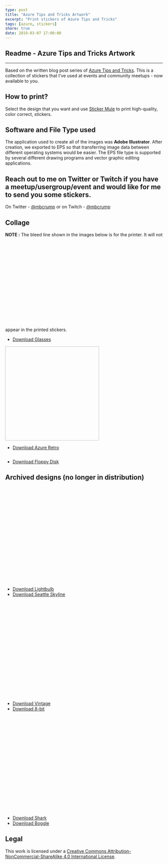 ```yaml
---
type: post
title: "Azure Tips and Tricks Artwork"
excerpt: "Print stickers of Azure Tips and Tricks"
tags: [azure, stickers]
share: true
date: 2019-03-07 17:00:00
---
```


## Readme - Azure Tips and Tricks Artwork
----------------------
 
Based on the written blog post series of [Azure Tips and Tricks](http://azuredev.tips/). This is a collection of stickers that I've used at events and community meetups - now available to you. 

## How to print?

Select the design that you want and use [Sticker Mule](https://www.stickermule.com/) to print high-quality, color correct, stickers. 

## Software and File Type used

The application used to create all of the images was **Adobe Illustrator**. After creation, we exported to EPS so that transferring image data between different operating systems would be easier. The EPS file type is supported by several different drawing programs and vector graphic editing applications. 

## Reach out to me on Twitter or Twitch if you have a meetup/usergroup/event and would like for me to send you some stickers.

On Twitter - [@mbcrump](https://twitter.com/mbcrump) or on Twitch - [@mbcrump](https://twitch.tv/mbcrump)

## Collage

**NOTE :** The bleed line shown in the images below is for the printer. It will not appear in the printed stickers. 
<img :src="$withBase('/files/4.5x2_glasses-03.PNG')" height="300"/>&nbsp;&nbsp;&nbsp;&nbsp;

* [Download Glasses](https://github.com/Microsoft/AzureTipsAndTricks/blob/master/.vuepress/public/stickers/4.5x2_glasses-03.eps)

<img :src="$withBase('/files/azure-retro.png')" height="300" width="300"/>



* [Download Azure Retro](https://github.com/Microsoft/AzureTipsAndTricks/blob/master/.vuepress/public/stickers/Azure-Retro-01.eps)

<img :src="$withBase('/files/floppy-tipsandtricks.png')" width="300"/>

* [Download Floppy Disk](https://github.com/Microsoft/AzureTipsAndTricks/blob/master/.vuepress/public/stickers/floppy-tipsandtricks.eps)

## Archived designs (no longer in distribution)

<img :src="$withBase('/files/lightbulb.png')" height="300" />&nbsp;&nbsp;&nbsp;&nbsp;<img :src="$withBase('/files/seattle.png')" height="300"/>

* [Download Lightbulb](https://github.com/Microsoft/AzureTipsAndTricks/blob/master/.vuepress/public/stickers/2x2-circle-lightbulb.eps)
* [Download Seattle Skyline](https://github.com/Microsoft/AzureTipsAndTricks/blob/master/.vuepress/public/stickers/2x2-circle-seattle.eps)

<img :src="$withBase('/files/vintage.png')" height="300" />&nbsp;&nbsp;&nbsp;&nbsp;&nbsp;<img :src="$withBase('/files/8bit.png')" height="300"/>

* [Download Vintage](https://github.com/Microsoft/AzureTipsAndTricks/blob/master/.vuepress/public/stickers/2x2-circle-vintage.eps)
* [Download 8-bit](https://github.com/Microsoft/AzureTipsAndTricks/blob/master/.vuepress/public/stickers/2x2-rounded-square-8-bit.eps)

<img :src="$withBase('/files/shark.png')" width="300" /> &nbsp;&nbsp;&nbsp;&nbsp;&nbsp;<img :src="$withBase('/files/boggle.png')" height="300"/>

* [Download Shark](https://github.com/Microsoft/AzureTipsAndTricks/blob/master/.vuepress/public/stickers/2x2-rounded-shark-laser-eyes.eps)
* [Download Boggle](https://github.com/Microsoft/AzureTipsAndTricks/blob/master/.vuepress/public/stickers/2x2-rounded-boggle.eps)



## Legal

This work is licensed under a [Creative Commons Attribution-NonCommercial-ShareAlike 4.0 International License](http://creativecommons.org/licenses/by-nc-sa/4.0/).
